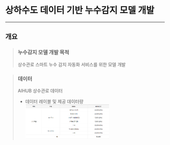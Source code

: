 # 상하수도 데이터 기반 누수감지 모델 개발

-------------------------------------------------------------------------------------------------------------------------

## 개요
> ### 누수감지 모델 개발 목적
> 상수관로 스마트 누수 감지 자동화 서비스를 위한 모델 개발

> ### 데이터
> AIHUB 상수관로 데이터
> - 데이터 레이블 및 제공 데이터량
>   <img src="/README_img/data.PNG" width="60%" height="60%" title="data" alt="data"></img>  
